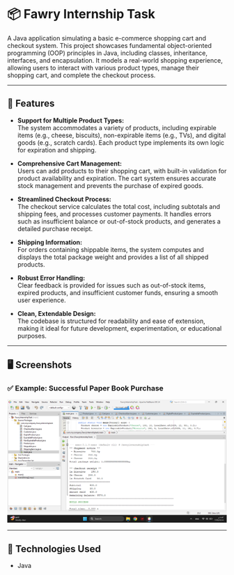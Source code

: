 # 📦 Fawry Internship Task

A Java application simulating a basic e-commerce shopping cart and checkout system. This project showcases fundamental object-oriented programming (OOP) principles in Java, including classes, inheritance, interfaces, and encapsulation. It models a real-world shopping experience, allowing users to interact with various product types, manage their shopping cart, and complete the checkout process.

---

## 🚀 Features

- **Support for Multiple Product Types:**  
  The system accommodates a variety of products, including expirable items (e.g., cheese, biscuits), non-expirable items (e.g., TVs), and digital goods (e.g., scratch cards). Each product type implements its own logic for expiration and shipping.

- **Comprehensive Cart Management:**  
  Users can add products to their shopping cart, with built-in validation for product availability and expiration. The cart system ensures accurate stock management and prevents the purchase of expired goods.

- **Streamlined Checkout Process:**  
  The checkout service calculates the total cost, including subtotals and shipping fees, and processes customer payments. It handles errors such as insufficient balance or out-of-stock products, and generates a detailed purchase receipt.

- **Shipping Information:**  
  For orders containing shippable items, the system computes and displays the total package weight and provides a list of all shipped products.

- **Robust Error Handling:**  
  Clear feedback is provided for issues such as out-of-stock items, expired products, and insufficient customer funds, ensuring a smooth user experience.

- **Clean, Extendable Design:**  
  The codebase is structured for readability and ease of extension, making it ideal for future development, experimentation, or educational purposes.

---

## 🖥️ Screenshots

### ✅ Example: Successful Paper Book Purchase
![Screenshot Task 1](screenshots/Screenshot%20Task%201.png)

---

## 🧰 Technologies Used

- Java

